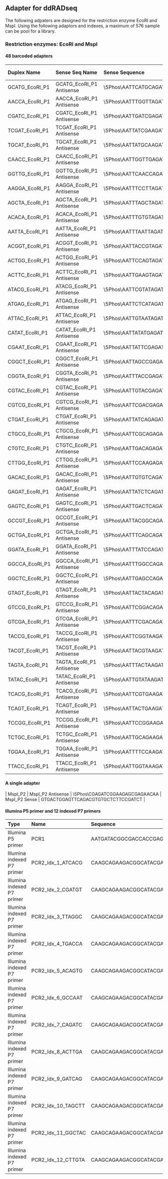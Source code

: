 ## Adapter for ddRADseq

The following adpaters are designed for the restriction enzyme EcoRI and MspI. Using the following adaptors and indexes, a maximum of 576 sample can be pool for a library.
### Restriction enzymes: EcoRI and MspI 
#### 48 barcoded adapters

|	Duplex Name	|	Sense Seq Name	|	Sense Sequence	|	Antisense Seq Name	|	Antisense Sequence	|
|	:--	|	:--	|	:--	|	:--	|	:--	|
|	GCATG_EcoRI_P1	|	GCATG_EcoRI_P1 Antisense	|	\5Phos\AATTCATGCAGATCGGAAGAGCGTCGTGTAGGGAAAGAGTGT	|	GCATG_EcoRI_P1 Sense	|	ACACTCTTTCCCTACACGACGCTCTTCCGATCTGCATG	|
|	AACCA_EcoRI_P1	|	AACCA_EcoRI_P1 Antisense	|	\5Phos\AATTTGGTTAGATCGGAAGAGCGTCGTGTAGGGAAAGAGTGT	|	AACCA_EcoRI_P1 Sense	|	ACACTCTTTCCCTACACGACGCTCTTCCGATCTAACCA	|
|	CGATC_EcoRI_P1	|	CGATC_EcoRI_P1 Antisense	|	\5Phos\AATTGATCGAGATCGGAAGAGCGTCGTGTAGGGAAAGAGTGT	|	CGATC_EcoRI_P1 Sense	|	ACACTCTTTCCCTACACGACGCTCTTCCGATCTCGATC	|
|	TCGAT_EcoRI_P1	|	TCGAT_EcoRI_P1 Antisense	|	\5Phos\AATTATCGAAGATCGGAAGAGCGTCGTGTAGGGAAAGAGTGT	|	TCGAT_EcoRI_P1 Sense	|	ACACTCTTTCCCTACACGACGCTCTTCCGATCTTCGAT	|
|	TGCAT_EcoRI_P1	|	TGCAT_EcoRI_P1 Antisense	|	\5Phos\AATTATGCAAGATCGGAAGAGCGTCGTGTAGGGAAAGAGTGT	|	TGCAT_EcoRI_P1 Sense	|	ACACTCTTTCCCTACACGACGCTCTTCCGATCTTGCAT	|
|	CAACC_EcoRI_P1	|	CAACC_EcoRI_P1 Antisense	|	\5Phos\AATTGGTTGAGATCGGAAGAGCGTCGTGTAGGGAAAGAGTGT	|	CAACC_EcoRI_P1 Sense	|	ACACTCTTTCCCTACACGACGCTCTTCCGATCTCAACC	|
|	GGTTG_EcoRI_P1	|	GGTTG_EcoRI_P1 Antisense	|	\5Phos\AATTCAACCAGATCGGAAGAGCGTCGTGTAGGGAAAGAGTGT	|	GGTTG_EcoRI_P1 Sense	|	ACACTCTTTCCCTACACGACGCTCTTCCGATCTGGTTG	|
|	AAGGA_EcoRI_P1	|	AAGGA_EcoRI_P1 Antisense	|	\5Phos\AATTTCCTTAGATCGGAAGAGCGTCGTGTAGGGAAAGAGTGT	|	AAGGA_EcoRI_P1 Sense	|	ACACTCTTTCCCTACACGACGCTCTTCCGATCTAAGGA	|
|	AGCTA_EcoRI_P1	|	AGCTA_EcoRI_P1 Antisense	|	\5Phos\AATTTAGCTAGATCGGAAGAGCGTCGTGTAGGGAAAGAGTGT	|	AGCTA_EcoRI_P1 Sense	|	ACACTCTTTCCCTACACGACGCTCTTCCGATCTAGCTA	|
|	ACACA_EcoRI_P1	|	ACACA_EcoRI_P1 Antisense	|	\5Phos\AATTTGTGTAGATCGGAAGAGCGTCGTGTAGGGAAAGAGTGT	|	ACACA_EcoRI_P1 Sense	|	ACACTCTTTCCCTACACGACGCTCTTCCGATCTACACA	|
|	AATTA_EcoRI_P1	|	AATTA_EcoRI_P1 Antisense	|	\5Phos\AATTTAATTAGATCGGAAGAGCGTCGTGTAGGGAAAGAGTGT	|	AATTA_EcoRI_P1 Sense	|	ACACTCTTTCCCTACACGACGCTCTTCCGATCTAATTA	|
|	ACGGT_EcoRI_P1	|	ACGGT_EcoRI_P1 Antisense	|	\5Phos\AATTACCGTAGATCGGAAGAGCGTCGTGTAGGGAAAGAGTGT	|	ACGGT_EcoRI_P1 Sense	|	ACACTCTTTCCCTACACGACGCTCTTCCGATCTACGGT	|
|	ACTGG_EcoRI_P1	|	ACTGG_EcoRI_P1 Antisense	|	\5Phos\AATTCCAGTAGATCGGAAGAGCGTCGTGTAGGGAAAGAGTGT	|	ACTGG_EcoRI_P1 Sense	|	ACACTCTTTCCCTACACGACGCTCTTCCGATCTACTGG	|
|	ACTTC_EcoRI_P1	|	ACTTC_EcoRI_P1 Antisense	|	\5Phos\AATTGAAGTAGATCGGAAGAGCGTCGTGTAGGGAAAGAGTGT	|	ACTTC_EcoRI_P1 Sense	|	ACACTCTTTCCCTACACGACGCTCTTCCGATCTACTTC	|
|	ATACG_EcoRI_P1	|	ATACG_EcoRI_P1 Antisense	|	\5Phos\AATTCGTATAGATCGGAAGAGCGTCGTGTAGGGAAAGAGTGT	|	ATACG_EcoRI_P1 Sense	|	ACACTCTTTCCCTACACGACGCTCTTCCGATCTATACG	|
|	ATGAG_EcoRI_P1	|	ATGAG_EcoRI_P1 Antisense	|	\5Phos\AATTCTCATAGATCGGAAGAGCGTCGTGTAGGGAAAGAGTGT	|	ATGAG_EcoRI_P1 Sense	|	ACACTCTTTCCCTACACGACGCTCTTCCGATCTATGAG	|
|	ATTAC_EcoRI_P1	|	ATTAC_EcoRI_P1 Antisense	|	\5Phos\AATTGTAATAGATCGGAAGAGCGTCGTGTAGGGAAAGAGTGT	|	ATTAC_EcoRI_P1 Sense	|	ACACTCTTTCCCTACACGACGCTCTTCCGATCTATTAC	|
|	CATAT_EcoRI_P1	|	CATAT_EcoRI_P1 Antisense	|	\5Phos\AATTATATGAGATCGGAAGAGCGTCGTGTAGGGAAAGAGTGT	|	CATAT_EcoRI_P1 Sense	|	ACACTCTTTCCCTACACGACGCTCTTCCGATCTCATAT	|
|	CGAAT_EcoRI_P1	|	CGAAT_EcoRI_P1 Antisense	|	\5Phos\AATTATTCGAGATCGGAAGAGCGTCGTGTAGGGAAAGAGTGT	|	CGAAT_EcoRI_P1 Sense	|	ACACTCTTTCCCTACACGACGCTCTTCCGATCTCGAAT	|
|	CGGCT_EcoRI_P1	|	CGGCT_EcoRI_P1 Antisense	|	\5Phos\AATTAGCCGAGATCGGAAGAGCGTCGTGTAGGGAAAGAGTGT	|	CGGCT_EcoRI_P1 Sense	|	ACACTCTTTCCCTACACGACGCTCTTCCGATCTCGGCT	|
|	CGGTA_EcoRI_P1	|	CGGTA_EcoRI_P1 Antisense	|	\5Phos\AATTTACCGAGATCGGAAGAGCGTCGTGTAGGGAAAGAGTGT	|	CGGTA_EcoRI_P1 Sense	|	ACACTCTTTCCCTACACGACGCTCTTCCGATCTCGGTA	|
|	CGTAC_EcoRI_P1	|	CGTAC_EcoRI_P1 Antisense	|	\5Phos\AATTGTACGAGATCGGAAGAGCGTCGTGTAGGGAAAGAGTGT	|	CGTAC_EcoRI_P1 Sense	|	ACACTCTTTCCCTACACGACGCTCTTCCGATCTCGTAC	|
|	CGTCG_EcoRI_P1	|	CGTCG_EcoRI_P1 Antisense	|	\5Phos\AATTCGACGAGATCGGAAGAGCGTCGTGTAGGGAAAGAGTGT	|	CGTCG_EcoRI_P1 Sense	|	ACACTCTTTCCCTACACGACGCTCTTCCGATCTCGTCG	|
|	CTGAT_EcoRI_P1	|	CTGAT_EcoRI_P1 Antisense	|	\5Phos\AATTATCAGAGATCGGAAGAGCGTCGTGTAGGGAAAGAGTGT	|	CTGAT_EcoRI_P1 Sense	|	ACACTCTTTCCCTACACGACGCTCTTCCGATCTCTGAT	|
|	CTGCG_EcoRI_P1	|	CTGCG_EcoRI_P1 Antisense	|	\5Phos\AATTCGCAGAGATCGGAAGAGCGTCGTGTAGGGAAAGAGTGT	|	CTGCG_EcoRI_P1 Sense	|	ACACTCTTTCCCTACACGACGCTCTTCCGATCTCTGCG	|
|	CTGTC_EcoRI_P1	|	CTGTC_EcoRI_P1 Antisense	|	\5Phos\AATTGACAGAGATCGGAAGAGCGTCGTGTAGGGAAAGAGTGT	|	CTGTC_EcoRI_P1 Sense	|	ACACTCTTTCCCTACACGACGCTCTTCCGATCTCTGTC	|
|	CTTGG_EcoRI_P1	|	CTTGG_EcoRI_P1 Antisense	|	\5Phos\AATTCCAAGAGATCGGAAGAGCGTCGTGTAGGGAAAGAGTGT	|	CTTGG_EcoRI_P1 Sense	|	ACACTCTTTCCCTACACGACGCTCTTCCGATCTCTTGG	|
|	GACAC_EcoRI_P1	|	GACAC_EcoRI_P1 Antisense	|	\5Phos\AATTGTGTCAGATCGGAAGAGCGTCGTGTAGGGAAAGAGTGT	|	GACAC_EcoRI_P1 Sense	|	ACACTCTTTCCCTACACGACGCTCTTCCGATCTGACAC	|
|	GAGAT_EcoRI_P1	|	GAGAT_EcoRI_P1 Antisense	|	\5Phos\AATTATCTCAGATCGGAAGAGCGTCGTGTAGGGAAAGAGTGT	|	GAGAT_EcoRI_P1 Sense	|	ACACTCTTTCCCTACACGACGCTCTTCCGATCTGAGAT	|
|	GAGTC_EcoRI_P1	|	GAGTC_EcoRI_P1 Antisense	|	\5Phos\AATTGACTCAGATCGGAAGAGCGTCGTGTAGGGAAAGAGTGT	|	GAGTC_EcoRI_P1 Sense	|	ACACTCTTTCCCTACACGACGCTCTTCCGATCTGAGTC	|
|	GCCGT_EcoRI_P1	|	GCCGT_EcoRI_P1 Antisense	|	\5Phos\AATTACGGCAGATCGGAAGAGCGTCGTGTAGGGAAAGAGTGT	|	GCCGT_EcoRI_P1 Sense	|	ACACTCTTTCCCTACACGACGCTCTTCCGATCTGCCGT	|
|	GCTGA_EcoRI_P1	|	GCTGA_EcoRI_P1 Antisense	|	\5Phos\AATTTCAGCAGATCGGAAGAGCGTCGTGTAGGGAAAGAGTGT	|	GCTGA_EcoRI_P1 Sense	|	ACACTCTTTCCCTACACGACGCTCTTCCGATCTGCTGA	|
|	GGATA_EcoRI_P1	|	GGATA_EcoRI_P1 Antisense	|	\5Phos\AATTTATCCAGATCGGAAGAGCGTCGTGTAGGGAAAGAGTGT	|	GGATA_EcoRI_P1 Sense	|	ACACTCTTTCCCTACACGACGCTCTTCCGATCTGGATA	|
|	GGCCA_EcoRI_P1	|	GGCCA_EcoRI_P1 Antisense	|	\5Phos\AATTTGGCCAGATCGGAAGAGCGTCGTGTAGGGAAAGAGTGT	|	GGCCA_EcoRI_P1 Sense	|	ACACTCTTTCCCTACACGACGCTCTTCCGATCTGGCCA	|
|	GGCTC_EcoRI_P1	|	GGCTC_EcoRI_P1 Antisense	|	\5Phos\AATTGAGCCAGATCGGAAGAGCGTCGTGTAGGGAAAGAGTGT	|	GGCTC_EcoRI_P1 Sense	|	ACACTCTTTCCCTACACGACGCTCTTCCGATCTGGCTC	|
|	GTAGT_EcoRI_P1	|	GTAGT_EcoRI_P1 Antisense	|	\5Phos\AATTACTACAGATCGGAAGAGCGTCGTGTAGGGAAAGAGTGT	|	GTAGT_EcoRI_P1 Sense	|	ACACTCTTTCCCTACACGACGCTCTTCCGATCTGTAGT	|
|	GTCCG_EcoRI_P1	|	GTCCG_EcoRI_P1 Antisense	|	\5Phos\AATTCGGACAGATCGGAAGAGCGTCGTGTAGGGAAAGAGTGT	|	GTCCG_EcoRI_P1 Sense	|	ACACTCTTTCCCTACACGACGCTCTTCCGATCTGTCCG	|
|	GTCGA_EcoRI_P1	|	GTCGA_EcoRI_P1 Antisense	|	\5Phos\AATTTCGACAGATCGGAAGAGCGTCGTGTAGGGAAAGAGTGT	|	GTCGA_EcoRI_P1 Sense	|	ACACTCTTTCCCTACACGACGCTCTTCCGATCTGTCGA	|
|	TACCG_EcoRI_P1	|	TACCG_EcoRI_P1 Antisense	|	\5Phos\AATTCGGTAAGATCGGAAGAGCGTCGTGTAGGGAAAGAGTGT	|	TACCG_EcoRI_P1 Sense	|	ACACTCTTTCCCTACACGACGCTCTTCCGATCTTACCG	|
|	TACGT_EcoRI_P1	|	TACGT_EcoRI_P1 Antisense	|	\5Phos\AATTACGTAAGATCGGAAGAGCGTCGTGTAGGGAAAGAGTGT	|	TACGT_EcoRI_P1 Sense	|	ACACTCTTTCCCTACACGACGCTCTTCCGATCTTACGT	|
|	TAGTA_EcoRI_P1	|	TAGTA_EcoRI_P1 Antisense	|	\5Phos\AATTTACTAAGATCGGAAGAGCGTCGTGTAGGGAAAGAGTGT	|	TAGTA_EcoRI_P1 Sense	|	ACACTCTTTCCCTACACGACGCTCTTCCGATCTTAGTA	|
|	TATAC_EcoRI_P1	|	TATAC_EcoRI_P1 Antisense	|	\5Phos\AATTGTATAAGATCGGAAGAGCGTCGTGTAGGGAAAGAGTGT	|	TATAC_EcoRI_P1 Sense	|	ACACTCTTTCCCTACACGACGCTCTTCCGATCTTATAC	|
|	TCACG_EcoRI_P1	|	TCACG_EcoRI_P1 Antisense	|	\5Phos\AATTCGTGAAGATCGGAAGAGCGTCGTGTAGGGAAAGAGTGT	|	TCACG_EcoRI_P1 Sense	|	ACACTCTTTCCCTACACGACGCTCTTCCGATCTTCACG	|
|	TCAGT_EcoRI_P1	|	TCAGT_EcoRI_P1 Antisense	|	\5Phos\AATTACTGAAGATCGGAAGAGCGTCGTGTAGGGAAAGAGTGT	|	TCAGT_EcoRI_P1 Sense	|	ACACTCTTTCCCTACACGACGCTCTTCCGATCTTCAGT	|
|	TCCGG_EcoRI_P1	|	TCCGG_EcoRI_P1 Antisense	|	\5Phos\AATTCCGGAAGATCGGAAGAGCGTCGTGTAGGGAAAGAGTGT	|	TCCGG_EcoRI_P1 Sense	|	ACACTCTTTCCCTACACGACGCTCTTCCGATCTTCCGG	|
|	TCTGC_EcoRI_P1	|	TCTGC_EcoRI_P1 Antisense	|	\5Phos\AATTGCAGAAGATCGGAAGAGCGTCGTGTAGGGAAAGAGTGT	|	TCTGC_EcoRI_P1 Sense	|	ACACTCTTTCCCTACACGACGCTCTTCCGATCTTCTGC	|
|	TGGAA_EcoRI_P1	|	TGGAA_EcoRI_P1 Antisense	|	\5Phos\AATTTTCCAAGATCGGAAGAGCGTCGTGTAGGGAAAGAGTGT	|	TGGAA_EcoRI_P1 Sense	|	ACACTCTTTCCCTACACGACGCTCTTCCGATCTTGGAA	|
|	TTACC_EcoRI_P1	|	TTACC_EcoRI_P1 Antisense	|	\5Phos\AATTGGTAAAGATCGGAAGAGCGTCGTGTAGGGAAAGAGTGT	|	TTACC_EcoRI_P1 Sense	|	ACACTCTTTCCCTACACGACGCTCTTCCGATCTTTACC	|

#### A single adapter
|	MspI_P2	|	MspI_P2 Antisense	|	\5Phos\CGAGATCGGAAGAGCGAGAACAA	|	MspI_P2 Sense	|	GTGACTGGAGTTCAGACGTGTGCTCTTCCGATCT	|

#### Illumina P5 primer and 12 indexed P7 primers
|	Type	|	Name	|	Sequence	|
|	:--	|	:--	|	:--	|
|	Illumina P5 primer	|	PCR1	|	AATGATACGGCGACCACCGAGATCTACACTCTTTCCCTACACGACG	|
|	Illumina indexed P7 primer	|	PCR2_Idx_1_ATCACG	|	CAAGCAGAAGACGGCATACGAGATCGTGATGTGACTGGAGTTCAGACGTGTGC	|
|	Illumina indexed P7 primer	|	PCR2_Idx_2_CGATGT	|	CAAGCAGAAGACGGCATACGAGATACATCGGTGACTGGAGTTCAGACGTGTGC	|
|	Illumina indexed P7 primer	|	PCR2_Idx_3_TTAGGC	|	CAAGCAGAAGACGGCATACGAGATGCCTAAGTGACTGGAGTTCAGACGTGTGC	|
|	Illumina indexed P7 primer	|	PCR2_Idx_4_TGACCA	|	CAAGCAGAAGACGGCATACGAGATTGGTCAGTGACTGGAGTTCAGACGTGTGC	|
|	Illumina indexed P7 primer	|	PCR2_Idx_5_ACAGTG	|	CAAGCAGAAGACGGCATACGAGATCACTGTGTGACTGGAGTTCAGACGTGTGC	|
|	Illumina indexed P7 primer	|	PCR2_Idx_6_GCCAAT	|	CAAGCAGAAGACGGCATACGAGATATTGGCGTGACTGGAGTTCAGACGTGTGC	|
|	Illumina indexed P7 primer	|	PCR2_Idx_7_CAGATC	|	CAAGCAGAAGACGGCATACGAGATGATCTGGTGACTGGAGTTCAGACGTGTGC	|
|	Illumina indexed P7 primer	|	PCR2_Idx_8_ACTTGA	|	CAAGCAGAAGACGGCATACGAGATTCAAGTGTGACTGGAGTTCAGACGTGTGC	|
|	Illumina indexed P7 primer	|	PCR2_Idx_9_GATCAG	|	CAAGCAGAAGACGGCATACGAGATCTGATCGTGACTGGAGTTCAGACGTGTGC	|
|	Illumina indexed P7 primer	|	PCR2_Idx_10_TAGCTT	|	CAAGCAGAAGACGGCATACGAGATAAGCTAGTGACTGGAGTTCAGACGTGTGC	|
|	Illumina indexed P7 primer	|	PCR2_Idx_11_GGCTAC	|	CAAGCAGAAGACGGCATACGAGATGTAGCCGTGACTGGAGTTCAGACGTGTGC	|
|	Illumina indexed P7 primer	|	PCR2_Idx_12_CTTGTA	|	CAAGCAGAAGACGGCATACGAGATTACAAGGTGACTGGAGTTCAGACGTGTGC	|



